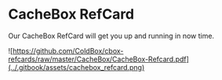 # CacheBox RefCard

Our CacheBox RefCard will get you up and running in now time.

![https://github.com/ColdBox/cbox-refcards/raw/master/CacheBox/CacheBox-Refcard.pdf](../.gitbook/assets/cachebox_refcard.png)

